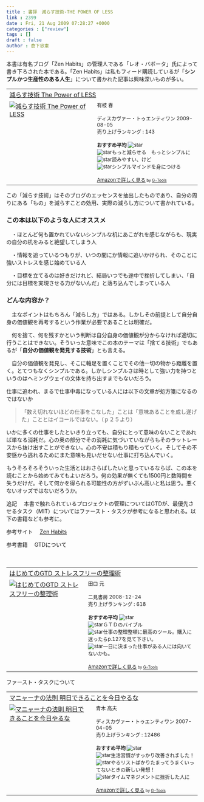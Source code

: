 ```yaml
---
title : 書評　減らす技術-THE POWER OF LESS
link : 2399
date : Fri, 21 Aug 2009 07:28:27 +0000
categories : ["review"]
tags : []
draft : false
author : 倉下忠憲
---
```


本書は有名ブログ「Zen Habits」の管理人である「レオ・バボータ」氏によって書き下ろされた本である。「Zen Habits」は私もフィード購読しているが「<strong>シンプルかつ生産性のある人生</strong>」について書かれた記事は興味深いものが多い。

<table  border="0" cellpadding="5"><tr><td colspan="2"><a href="http://www.amazon.co.jp/%E6%B8%9B%E3%82%89%E3%81%99%E6%8A%80%E8%A1%93-Power-LESS-%E3%83%AC%E3%82%AA%E3%83%BB%E3%83%90%E3%83%9C%E3%83%BC%E3%82%BF/dp/4887597304%3FSubscriptionId%3D15SMZCTB9V8NGR2TW082%26tag%3Drashita1000-22%26linkCode%3Dxm2%26camp%3D2025%26creative%3D165953%26creativeASIN%3D4887597304" target="_top">減らす技術 The Power of LESS</a><img src='http://www.assoc-amazon.jp/e/ir?t=rashita1000-22&l=ur2&o=9' width='1' height='1' border='0' alt='' /></td></tr><tr><td valign="top"><a href="http://www.amazon.co.jp/%E6%B8%9B%E3%82%89%E3%81%99%E6%8A%80%E8%A1%93-Power-LESS-%E3%83%AC%E3%82%AA%E3%83%BB%E3%83%90%E3%83%9C%E3%83%BC%E3%82%BF/dp/4887597304%3FSubscriptionId%3D15SMZCTB9V8NGR2TW082%26tag%3Drashita1000-22%26linkCode%3Dxm2%26camp%3D2025%26creative%3D165953%26creativeASIN%3D4887597304" target="_top"><img src="http://ecx.images-amazon.com/images/I/51%2B1TmW69IL._SL160_.jpg" border="0" alt="減らす技術 The Power of LESS" /></a></td><td valign="top"><font size="-1">有枝 春 <br /><br />ディスカヴァー・トゥエンティワン  2009-08-05<br />売り上げランキング : 143<br /><br /><strong>おすすめ平均  </strong><img src="http://g-images.amazon.com/images/G/01/detail/stars-4-0.gif" alt="star" /><br /><img src="http://g-images.amazon.com/images/G/01/detail/stars-4-0.gif" alt="star" />もっと減らせる　もっとシンプルに<br /><img src="http://g-images.amazon.com/images/G/01/detail/stars-4-0.gif" alt="star" />読みやすい、けど<br /><img src="http://g-images.amazon.com/images/G/01/detail/stars-4-0.gif" alt="star" />シンプルマインドを身につける<br /><br /><a href="http://www.amazon.co.jp/%E6%B8%9B%E3%82%89%E3%81%99%E6%8A%80%E8%A1%93-Power-LESS-%E3%83%AC%E3%82%AA%E3%83%BB%E3%83%90%E3%83%9C%E3%83%BC%E3%82%BF/dp/4887597304%3FSubscriptionId%3D15SMZCTB9V8NGR2TW082%26tag%3Drashita1000-22%26linkCode%3Dxm2%26camp%3D2025%26creative%3D165953%26creativeASIN%3D4887597304" target="_top">Amazonで詳しく見る</a></font><font size="-2"> by <a href="http://www.goodpic.com/mt/aws/index.html" >G-Tools</a></font></td></tr></table>


この「減らす技術」はそのブログのエッセンスを抽出したものであり、自分の周りにある「もの」を減らすことの効用、実際の減らし方について書かれている。

<h3>この本は以下のような人にオススメ</h3>

　・ほとんど何も置かれていないシンプルな机にあこがれを感じながらも、現実の自分の机をみると絶望してしまう人

　・情報を追っているつもりが、いつの間にか情報に追いかけられ、そのことに強いストレスを感じ始めている人

　・目標を立てるのは好きだけれど、結局いつでも途中で挫折してしまい、「自分には目標を実現させる力がないんだ」と落ち込んでしまっている人

<h3>どんな内容か？</h3>
　主なポイントはもちろん「減らし方」ではある。しかしその前提として自分自身の価値観を再考するという作業が必要であることは明確だ。

　何を捨て、何を残すかという判断は自分自身の価値観が分からなければ適切に行うことはできない。そういった意味でこの本のテーマは「捨てる技術」でもあるが「<strong>自分の価値観を発見する技術</strong>」とも言える。

　自分の価値観を発見し、そこに軸足を置くことでその他一切の物から距離を置く。とてつもなくシンプルである。しかしシンプルさは時として強い力を持つというのはヘミングウェイの文体を持ち出すまでもないだろう。

仕事に追われ、まるで仕事中毒になっている人には以下の文章が処方箋になるのではないか



<blockquote>「数え切れないほどの仕事をこなした」ことは「意味あることを成し遂げた」こととはイコールではない。（ｐ２５より）</blockquote>



いかに多くの仕事をしたといきり立っても、自分にとって意味のないことであれば単なる消耗だ。心の奥の部分でその消耗に気づいていながらもそのラットレースから抜け出すことができない。心の不安は積もり積もっていく。そしてその不安感から逃れるためにまた意味も見いだせない仕事に打ち込んでいく。

もうそろそろそういった生活とはおさらばしたいと思っているならば、この本を読むことから始めてみてもよいだろう。何の効果が無くても1500円と数時間を失うだけだ。そして何かを得られる可能性の方がずいぶん高いと私は思う。悪くないオッズではないだろうか。

追記
　本書で触れられているプロジェクトの管理についてはGTDが、最優先させるタスク（MIT）についてはファースト・タスクが参考になると思われる。以下の書籍なども参考に。

参考サイト
　<a href="http://zenhabits.net/">Zen Habits</a>

参考書籍
　GTDについて

　<table  border="0" cellpadding="5"><tr><td colspan="2"><a href="http://www.amazon.co.jp/%E3%81%AF%E3%81%98%E3%82%81%E3%81%A6%E3%81%AEGTD-%E3%82%B9%E3%83%88%E3%83%AC%E3%82%B9%E3%83%95%E3%83%AA%E3%83%BC%E3%81%AE%E6%95%B4%E7%90%86%E8%A1%93-%E3%83%87%E3%83%93%E3%83%83%E3%83%89%E3%83%BB%E3%82%A2%E3%83%AC%E3%83%B3/dp/4576082116%3FSubscriptionId%3D15SMZCTB9V8NGR2TW082%26tag%3Drashita1000-22%26linkCode%3Dxm2%26camp%3D2025%26creative%3D165953%26creativeASIN%3D4576082116" target="_top">はじめてのGTD ストレスフリーの整理術</a><img src='http://www.assoc-amazon.jp/e/ir?t=rashita1000-22&l=ur2&o=9' width='1' height='1' border='0' alt='' /></td></tr><tr><td valign="top"><a href="http://www.amazon.co.jp/%E3%81%AF%E3%81%98%E3%82%81%E3%81%A6%E3%81%AEGTD-%E3%82%B9%E3%83%88%E3%83%AC%E3%82%B9%E3%83%95%E3%83%AA%E3%83%BC%E3%81%AE%E6%95%B4%E7%90%86%E8%A1%93-%E3%83%87%E3%83%93%E3%83%83%E3%83%89%E3%83%BB%E3%82%A2%E3%83%AC%E3%83%B3/dp/4576082116%3FSubscriptionId%3D15SMZCTB9V8NGR2TW082%26tag%3Drashita1000-22%26linkCode%3Dxm2%26camp%3D2025%26creative%3D165953%26creativeASIN%3D4576082116" target="_top"><img src="http://ecx.images-amazon.com/images/I/515rscdaWgL._SL160_.jpg" border="0" alt="はじめてのGTD ストレスフリーの整理術" /></a></td><td valign="top"><font size="-1">田口 元 <br /><br />二見書房  2008-12-24<br />売り上げランキング : 618<br /><br /><strong>おすすめ平均  </strong><img src="http://g-images.amazon.com/images/G/01/detail/stars-4-5.gif" alt="star" /><br /><img src="http://g-images.amazon.com/images/G/01/detail/stars-5-0.gif" alt="star" />ＧＴＤのバイブル<br /><img src="http://g-images.amazon.com/images/G/01/detail/stars-5-0.gif" alt="star" />仕事の整理整頓に最高のツール。購入に迷ったらp.127を見て下さい。<br /><img src="http://g-images.amazon.com/images/G/01/detail/stars-3-0.gif" alt="star" />一日に決まった仕事がある人には向いてないかも。<br /><br /><a href="http://www.amazon.co.jp/%E3%81%AF%E3%81%98%E3%82%81%E3%81%A6%E3%81%AEGTD-%E3%82%B9%E3%83%88%E3%83%AC%E3%82%B9%E3%83%95%E3%83%AA%E3%83%BC%E3%81%AE%E6%95%B4%E7%90%86%E8%A1%93-%E3%83%87%E3%83%93%E3%83%83%E3%83%89%E3%83%BB%E3%82%A2%E3%83%AC%E3%83%B3/dp/4576082116%3FSubscriptionId%3D15SMZCTB9V8NGR2TW082%26tag%3Drashita1000-22%26linkCode%3Dxm2%26camp%3D2025%26creative%3D165953%26creativeASIN%3D4576082116" target="_top">Amazonで詳しく見る</a></font><font size="-2"> by <a href="http://www.goodpic.com/mt/aws/index.html" >G-Tools</a></font></td></tr></table>

ファースト・タスクについて

<table  border="0" cellpadding="5"><tr><td colspan="2"><a href="http://www.amazon.co.jp/%E3%83%9E%E3%83%8B%E3%83%A3%E3%83%BC%E3%83%8A%E3%81%AE%E6%B3%95%E5%89%87-%E6%98%8E%E6%97%A5%E3%81%A7%E3%81%8D%E3%82%8B%E3%81%93%E3%81%A8%E3%82%92%E4%BB%8A%E6%97%A5%E3%82%84%E3%82%8B%E3%81%AA-%E3%83%9E%E3%83%BC%E3%82%AF%E3%83%BB%E3%83%95%E3%82%A9%E3%83%BC%E3%82%B9%E3%82%BF%E3%83%BC/dp/4887595425%3FSubscriptionId%3D15SMZCTB9V8NGR2TW082%26tag%3Drashita1000-22%26linkCode%3Dxm2%26camp%3D2025%26creative%3D165953%26creativeASIN%3D4887595425" target="_top">マニャーナの法則 明日できることを今日やるな</a><img src='http://www.assoc-amazon.jp/e/ir?t=rashita1000-22&l=ur2&o=9' width='1' height='1' border='0' alt='' /></td></tr><tr><td valign="top"><a href="http://www.amazon.co.jp/%E3%83%9E%E3%83%8B%E3%83%A3%E3%83%BC%E3%83%8A%E3%81%AE%E6%B3%95%E5%89%87-%E6%98%8E%E6%97%A5%E3%81%A7%E3%81%8D%E3%82%8B%E3%81%93%E3%81%A8%E3%82%92%E4%BB%8A%E6%97%A5%E3%82%84%E3%82%8B%E3%81%AA-%E3%83%9E%E3%83%BC%E3%82%AF%E3%83%BB%E3%83%95%E3%82%A9%E3%83%BC%E3%82%B9%E3%82%BF%E3%83%BC/dp/4887595425%3FSubscriptionId%3D15SMZCTB9V8NGR2TW082%26tag%3Drashita1000-22%26linkCode%3Dxm2%26camp%3D2025%26creative%3D165953%26creativeASIN%3D4887595425" target="_top"><img src="http://ecx.images-amazon.com/images/I/51HYssPJAvL._SL160_.jpg" border="0" alt="マニャーナの法則 明日できることを今日やるな" /></a></td><td valign="top"><font size="-1">青木 高夫 <br /><br />ディスカヴァー・トゥエンティワン  2007-04-05<br />売り上げランキング : 12486<br /><br /><strong>おすすめ平均  </strong><img src="http://g-images.amazon.com/images/G/01/detail/stars-5-0.gif" alt="star" /><br /><img src="http://g-images.amazon.com/images/G/01/detail/stars-5-0.gif" alt="star" />生活習慣がすっかり改善されました！<br /><img src="http://g-images.amazon.com/images/G/01/detail/stars-5-0.gif" alt="star" />やるリストばかりたまってうまくいってないときの新しい発想！<br /><img src="http://g-images.amazon.com/images/G/01/detail/stars-5-0.gif" alt="star" />タイムマネジメントに挫折した人に<br /><br /><a href="http://www.amazon.co.jp/%E3%83%9E%E3%83%8B%E3%83%A3%E3%83%BC%E3%83%8A%E3%81%AE%E6%B3%95%E5%89%87-%E6%98%8E%E6%97%A5%E3%81%A7%E3%81%8D%E3%82%8B%E3%81%93%E3%81%A8%E3%82%92%E4%BB%8A%E6%97%A5%E3%82%84%E3%82%8B%E3%81%AA-%E3%83%9E%E3%83%BC%E3%82%AF%E3%83%BB%E3%83%95%E3%82%A9%E3%83%BC%E3%82%B9%E3%82%BF%E3%83%BC/dp/4887595425%3FSubscriptionId%3D15SMZCTB9V8NGR2TW082%26tag%3Drashita1000-22%26linkCode%3Dxm2%26camp%3D2025%26creative%3D165953%26creativeASIN%3D4887595425" target="_top">Amazonで詳しく見る</a></font><font size="-2"> by <a href="http://www.goodpic.com/mt/aws/index.html" >G-Tools</a></font></td></tr></table>
